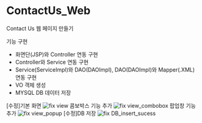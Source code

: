 # ContactUs_Web
Contact Us 웹 페이지 만들기

기능 구현

  - 화면단(JSP)와 Controller 연동 구현
  - Controller와 Service 연동 구현
  - Service(ServiceImpl)와 DAO(DAOImpl), DAO(DAOImpl)와 Mapper(.XML) 연동 구현
  - VO 객체 생성
  - MYSQL DB 데이터 저장
 
[수정]기본 화면
![fix view](https://user-images.githubusercontent.com/64358371/96347440-bcb8a880-10dc-11eb-915e-937300d26a93.jpg)
콤보박스 기능 추가
![fix view_combobox](https://user-images.githubusercontent.com/64358371/96347442-c0e4c600-10dc-11eb-97d4-77a004d5e54f.jpg)
팝업창 기능 추가
![fix view_popup](https://user-images.githubusercontent.com/64358371/96347444-c2ae8980-10dc-11eb-9f1f-c04b093d5685.jpg)
[수정]DB 저장
![fix DB_insert_sucess](https://user-images.githubusercontent.com/64358371/96347447-c510e380-10dc-11eb-86c5-7f85532de5cd.jpg)

